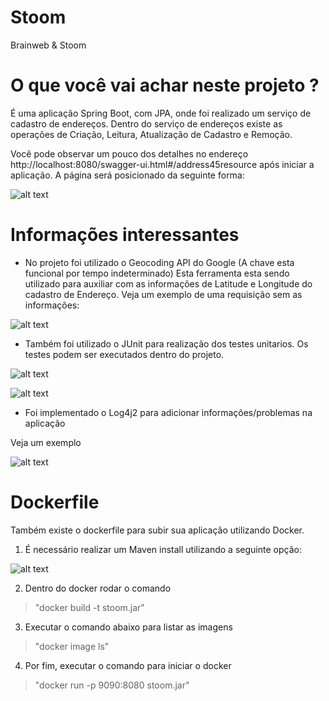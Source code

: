 # Stoom
 Brainweb & Stoom
 
 # O que você vai achar neste projeto ?
 É uma aplicação Spring Boot, com JPA, onde foi realizado um serviço de cadastro de endereços.
 Dentro do serviço de endereços existe as operações de Criação, Leitura, Atualização de Cadastro e Remoção.
 
 Você pode observar um pouco dos detalhes no endereço http://localhost:8080/swagger-ui.html#/address45resource após iniciar a aplicação.
 A página será posicionado da seguinte forma:
 
  ![alt text](https://i.imgur.com/aSIN1sV.png)
 
# Informações interessantes
- No projeto foi utilizado o Geocoding API do Google (A chave esta funcional por tempo indeterminado)
Esta ferramenta esta sendo utilizado para auxiliar com as informações de Latitude e Longitude do cadastro de Endereço.
Veja um exemplo de uma requisição sem as informações:

![alt text](https://i.imgur.com/nCzhUfr.png)

- Também foi utilizado o JUnit para realização dos testes unitarios.
Os testes podem ser executados dentro do projeto.

![alt text](https://i.imgur.com/iMDCyk6.png)

![alt text](https://i.imgur.com/y7M1lmS.png)

- Foi implementado o Log4j2 para adicionar informações/problemas na aplicação

Veja um exemplo

![alt text](https://i.imgur.com/CDUw8vv.png)

# Dockerfile

Também existe o dockerfile para subir sua aplicação utilizando Docker.
1. É necessário realizar um Maven install utilizando a seguinte opção:

![alt text](https://i.imgur.com/amk7WqG.png)

2. Dentro do docker rodar o comando 
> "docker build -t stoom.jar"

3. Executar o comando abaixo para listar as imagens
> "docker image ls"

4. Por fim, executar o comando para iniciar o docker
> "docker run -p 9090:8080 stoom.jar"

